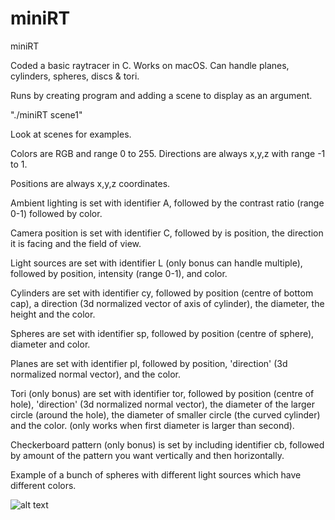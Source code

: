 # miniRT
miniRT

Coded a basic raytracer in C. Works on macOS.
Can handle planes, cylinders, spheres, discs & tori.

Runs by creating program and adding a scene to display as an argument.

"./miniRT scene1"

Look at scenes for examples.

Colors are RGB and range 0 to 255.
Directions are always x,y,z with range -1 to 1.

Positions are always x,y,z coordinates.

Ambient lighting is set with identifier A, followed by the contrast ratio (range 0-1) followed by color.

Camera position is set with identifier C, followed by is position, the direction it is facing and the field of view.

Light sources are set with identifier L (only bonus can handle multiple), followed by position, intensity (range 0-1), and color.

Cylinders are set with identifier cy, followed by position (centre of bottom cap), a direction (3d normalized vector of axis of cylinder), the diameter, the height and the color.

Spheres are set with identifier sp, followed by position (centre of sphere), diameter and color.

Planes are set with identifier pl, followed by position, 'direction' (3d normalized normal vector), and the color. 

Tori (only bonus) are set with identifier tor, followed by position (centre of hole), 'direction' (3d normalized normal vector), the diameter of the larger circle (around the hole), the diameter of smaller circle (the curved cylinder) and the color. (only works when first diameter is larger than second).

Checkerboard pattern (only bonus) is set by including identifier cb, followed by amount of the pattern you want vertically and then horizontally. 

Example of a bunch of spheres with different light sources which have different colors.

![alt text](https://github.com/[mrAmyntas]/[miniRT]/[main]/marbles.png?raw=true)
